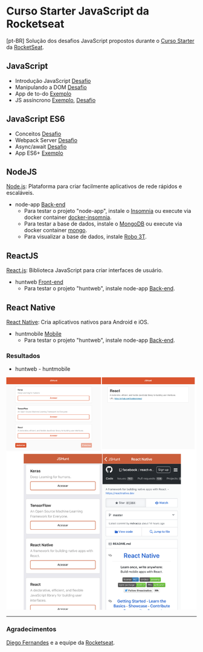 # Curso Starter JavaScript da Rocketseat

[pt-BR] Solução dos desafios JavaScript propostos durante o [Curso Starter](https://skylab.rocketseat.com.br/journey/starter) da [RocketSeat](https://rocketseat.com.br/). 

## JavaScript

* Introdução JavaScript [Desafio](https://github.com/mafda/starter_js/tree/master/01_javascript/exercicios/ex_01)
* Manipulando a DOM [Desafio](https://github.com/mafda/starter_js/tree/master/01_javascript/exercicios/ex_02)
* App de to-do [Exemplo](https://github.com/mafda/starter_js/tree/master/01_javascript/exemplos/todos)
* JS assíncrono [Exemplo](https://github.com/mafda/starter_js/tree/master/01_javascript/exemplos/axios), [Desafio](https://github.com/mafda/starter_js/tree/master/01_javascript/exercicios/ex_04)

## JavaScript ES6

* Conceitos [Desafio]()
* Webpack Server [Desafio]()
* Async/await [Desafio]()
* App ES6+ [Exemplo](https://github.com/mafda/starter_js/tree/master/02_javascript_es6/exemplos/app_es6)

## NodeJS

[Node.js](https://nodejs.org/): Plataforma para criar facilmente aplicativos de rede rápidos e escaláveis.

* node-app [Back-end](https://github.com/mafda/starter_js/tree/master/03_node_js/node-api)
  * Para testar o projeto "node-app", instale o [Insomnia](https://insomnia.rest/) ou execute via docker container [docker-insomnia](https://github.com/camiloariza/docker-insomnia).
  * Para testar a base de dados, instale o [MongoDB](https://www.mongodb.com/) ou execute via docker container [mongo](https://hub.docker.com/_/mongo).
  * Para visualizar a base de dados, instale [Robo 3T](https://robomongo.org/).

## ReactJS

[React.js](https://reactjs.org/): Biblioteca JavaScript para criar interfaces de usuário.

* huntweb [Front-end](https://github.com/mafda/starter_js/tree/master/04_react_js/huntweb)
  * Para testar o projeto "huntweb", instale node-app [Back-end](https://github.com/mafda/starter_js/tree/master/03_node_js/node-api).

## React Native

[React Native](https://reactnative.dev/): Cria aplicativos nativos para Android e iOS.

* huntmobile [Mobile](https://github.com/mafda/starter_js/tree/master/05_react_native/huntmobile)
  * Para testar o projeto "huntweb", instale node-app [Back-end](https://github.com/mafda/starter_js/tree/master/03_node_js/node-api).


### Resultados

* huntweb - huntmobile

![huntweb_huntmobile.png](05_react_native/resultados/huntweb_huntmobile.png)

---

### Agradecimentos

[Diego Fernandes](https://github.com/diego3g) e a equipe da [Rocketseat](https://rocketseat.com.br/).

